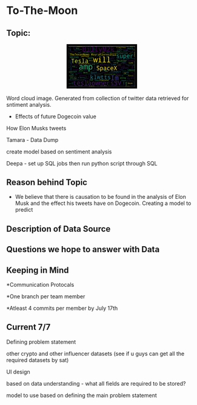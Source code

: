 # To-The-Moon

## Topic:

<p align="center"> <img style="border:5px solid black;" src = "Images/wordcloud.png" width ="35%" "> </p>  

Word cloud image. Generated from collection of twitter data retrieved for sntiment analysis.


* Effects of future Dogecoin value 

How Elon Musks tweets 

Tamara - Data Dump

create model based on sentiment analysis 

Deepa - set up SQL jobs then run python script through SQL

## Reason behind Topic

* We believe that there is causation to be found in the analysis of Elon Musk and the effect his tweets have on Dogecoin. Creating a model to predict 

## Description of Data Source

## Questions we hope to answer with Data




## Keeping in Mind

*Communication Protocals

*One branch per team member

*Atleast 4 commits per member by July 17th



## Current 7/7

Defining problem statement

other crypto and other influencer datasets (see if u guys can get all the required datasets by sat)

UI design

based on data understanding - what all fields are required to be stored?

model to use based on defining the main problem statement



